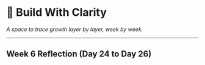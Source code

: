 # 🌿 Build With Clarity  
*A space to trace growth layer by layer, week by week.*

---
## Week 6 Reflection (Day 24 to Day 26)
